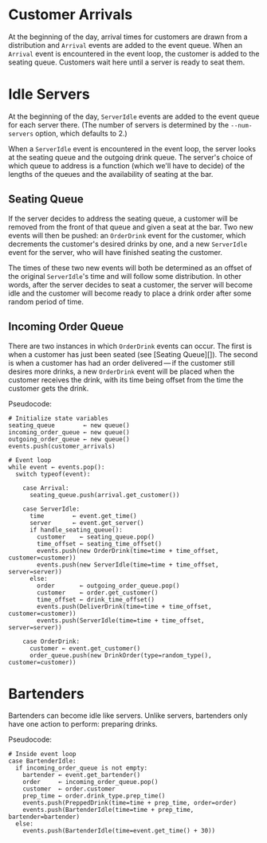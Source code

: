 # Customer Arrivals

At the beginning of the day, arrival times for customers are drawn from a
distribution and `Arrival` events are added to the event queue. When an
`Arrival` event is encountered in the event loop, the customer is added to the
seating queue. Customers wait here until a server is ready to seat them.

# Idle Servers

At the beginning of the day, `ServerIdle` events are added to the event
queue for each server there. (The number of servers is determined by the
`--num-servers` option, which defaults to 2.)

When a `ServerIdle` event is encountered in the event loop, the server looks at
the seating queue and the outgoing drink queue. The server's choice of which
queue to address is a function (which we'll have to decide) of the lengths of
the queues and the availability of seating at the bar.

## Seating Queue

If the server decides to address the seating queue, a customer will be removed
from the front of that queue and given a seat at the bar. Two new events will
then be pushed: an `OrderDrink` event for the customer, which decrements the
customer's desired drinks by one, and a new `ServerIdle` event for the server,
who will have finished seating the customer.

The times of these two new events will both be determined as an offset of the
original `ServerIdle`'s time and will follow some distribution. In other words,
after the server decides to seat a customer, the server will become idle and
the customer will become ready to place a drink order after some random period
of time.

## Incoming Order Queue

There are two instances in which `OrderDrink` events can occur. The first
is when a customer has just been seated (see [Seating Queue][]). The second
is when a customer has had an order delivered — if the customer still
desires more drinks, a new `OrderDrink` event will be placed when the customer
receives the drink, with its time being offset from the time the customer gets
the drink.

Pseudocode:

```
# Initialize state variables
seating_queue        ← new queue()
incoming_order_queue ← new queue()
outgoing_order_queue ← new queue()
events.push(customer_arrivals)

# Event loop
while event ← events.pop():
  switch typeof(event):

    case Arrival:
      seating_queue.push(arrival.get_customer())

    case ServerIdle:
      time        ← event.get_time()
      server      ← event.get_server()
      if handle_seating_queue():
        customer    ← seating_queue.pop()
        time_offset ← seating_time_offset()
        events.push(new OrderDrink(time=time + time_offset, customer=customer))
        events.push(new ServerIdle(time=time + time_offset, server=server))
      else:
        order       ← outgoing_order_queue.pop()
        customer    ← order.get_customer()
        time_offset ← drink_time_offset()
        events.push(DeliverDrink(time=time + time_offset, customer=customer))
        events.push(ServerIdle(time=time + time_offset, server=server))

    case OrderDrink:
      customer ← event.get_customer()
      order_queue.push(new DrinkOrder(type=random_type(), customer=customer))
```

# Bartenders

Bartenders can become idle like servers. Unlike servers, bartenders only have
one action to perform: preparing drinks.

Pseudocode:

```
# Inside event loop
case BartenderIdle:
  if incoming_order_queue is not empty:
    bartender ← event.get_bartender()
    order     ← incoming_order_queue.pop()
    customer  ← order.customer
    prep_time ← order.drink_type.prep_time()
    events.push(PreppedDrink(time=time + prep_time, order=order)
    events.push(BartenderIdle(time=time + prep_time, bartender=bartender)
  else:
    events.push(BartenderIdle(time=event.get_time() + 30))
```
